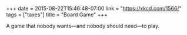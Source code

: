 +++
date = 2015-08-22T15:46:48-07:00
link = "https://xkcd.com/1566/"
tags = ["taxes"]
title = "Board Game"
+++

A game that nobody wants&mdash;and nobody should need&mdash;to play.
